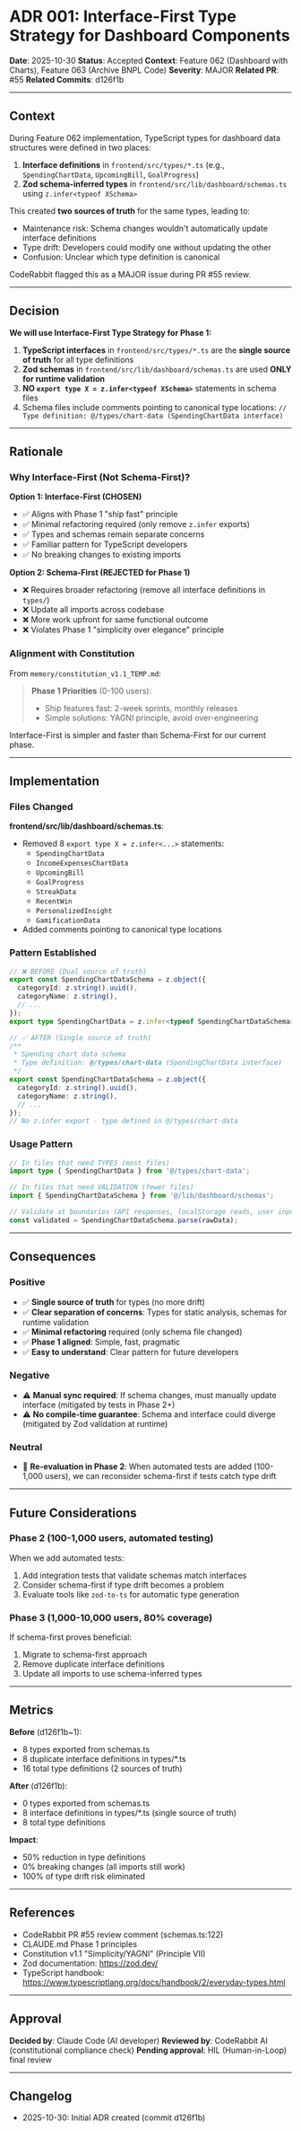 # ADR 001: Interface-First Type Strategy for Dashboard Components

**Date**: 2025-10-30
**Status**: Accepted
**Context**: Feature 062 (Dashboard with Charts), Feature 063 (Archive BNPL Code)
**Severity**: MAJOR
**Related PR**: #55
**Related Commits**: d126f1b

---

## Context

During Feature 062 implementation, TypeScript types for dashboard data structures were defined in two places:

1. **Interface definitions** in `frontend/src/types/*.ts` (e.g., `SpendingChartData`, `UpcomingBill`, `GoalProgress`)
2. **Zod schema-inferred types** in `frontend/src/lib/dashboard/schemas.ts` using `z.infer<typeof XSchema>`

This created **two sources of truth** for the same types, leading to:
- Maintenance risk: Schema changes wouldn't automatically update interface definitions
- Type drift: Developers could modify one without updating the other
- Confusion: Unclear which type definition is canonical

CodeRabbit flagged this as a MAJOR issue during PR #55 review.

---

## Decision

**We will use Interface-First Type Strategy for Phase 1:**

1. **TypeScript interfaces** in `frontend/src/types/*.ts` are the **single source of truth** for all type definitions
2. **Zod schemas** in `frontend/src/lib/dashboard/schemas.ts` are used **ONLY for runtime validation**
3. **NO `export type X = z.infer<typeof XSchema>`** statements in schema files
4. Schema files include comments pointing to canonical type locations: `// Type definition: @/types/chart-data (SpendingChartData interface)`

---

## Rationale

### Why Interface-First (Not Schema-First)?

**Option 1: Interface-First (CHOSEN)**
- ✅ Aligns with Phase 1 "ship fast" principle
- ✅ Minimal refactoring required (only remove `z.infer` exports)
- ✅ Types and schemas remain separate concerns
- ✅ Familiar pattern for TypeScript developers
- ✅ No breaking changes to existing imports

**Option 2: Schema-First (REJECTED for Phase 1)**
- ❌ Requires broader refactoring (remove all interface definitions in `types/`)
- ❌ Update all imports across codebase
- ❌ More work upfront for same functional outcome
- ❌ Violates Phase 1 "simplicity over elegance" principle

### Alignment with Constitution

From `memory/constitution_v1.1_TEMP.md`:

> **Phase 1 Priorities** (0-100 users):
> - Ship features fast: 2-week sprints, monthly releases
> - Simple solutions: YAGNI principle, avoid over-engineering

Interface-First is simpler and faster than Schema-First for our current phase.

---

## Implementation

### Files Changed

**frontend/src/lib/dashboard/schemas.ts**:
- Removed 8 `export type X = z.infer<...>` statements:
  - `SpendingChartData`
  - `IncomeExpensesChartData`
  - `UpcomingBill`
  - `GoalProgress`
  - `StreakData`
  - `RecentWin`
  - `PersonalizedInsight`
  - `GamificationData`
- Added comments pointing to canonical type locations

### Pattern Established

```typescript
// ❌ BEFORE (Dual source of truth)
export const SpendingChartDataSchema = z.object({
  categoryId: z.string().uuid(),
  categoryName: z.string(),
  // ...
});
export type SpendingChartData = z.infer<typeof SpendingChartDataSchema>; // WRONG!

// ✅ AFTER (Single source of truth)
/**
 * Spending chart data schema
 * Type definition: @/types/chart-data (SpendingChartData interface)
 */
export const SpendingChartDataSchema = z.object({
  categoryId: z.string().uuid(),
  categoryName: z.string(),
  // ...
});
// No z.infer export - type defined in @/types/chart-data
```

### Usage Pattern

```typescript
// In files that need TYPES (most files)
import type { SpendingChartData } from '@/types/chart-data';

// In files that need VALIDATION (fewer files)
import { SpendingChartDataSchema } from '@/lib/dashboard/schemas';

// Validate at boundaries (API responses, localStorage reads, user input)
const validated = SpendingChartDataSchema.parse(rawData);
```

---

## Consequences

### Positive
- ✅ **Single source of truth** for types (no more drift)
- ✅ **Clear separation of concerns**: Types for static analysis, schemas for runtime validation
- ✅ **Minimal refactoring** required (only schema file changed)
- ✅ **Phase 1 aligned**: Simple, fast, pragmatic
- ✅ **Easy to understand**: Clear pattern for future developers

### Negative
- ⚠️ **Manual sync required**: If schema changes, must manually update interface (mitigated by tests in Phase 2+)
- ⚠️ **No compile-time guarantee**: Schema and interface could diverge (mitigated by Zod validation at runtime)

### Neutral
- 🔄 **Re-evaluation in Phase 2**: When automated tests are added (100-1,000 users), we can reconsider schema-first if tests catch type drift

---

## Future Considerations

### Phase 2 (100-1,000 users, automated testing)
When we add automated tests:
1. Add integration tests that validate schemas match interfaces
2. Consider schema-first if type drift becomes a problem
3. Evaluate tools like `zod-to-ts` for automatic type generation

### Phase 3 (1,000-10,000 users, 80% coverage)
If schema-first proves beneficial:
1. Migrate to schema-first approach
2. Remove duplicate interface definitions
3. Update all imports to use schema-inferred types

---

## Metrics

**Before** (d126f1b~1):
- 8 types exported from schemas.ts
- 8 duplicate interface definitions in types/*.ts
- 16 total type definitions (2 sources of truth)

**After** (d126f1b):
- 0 types exported from schemas.ts
- 8 interface definitions in types/*.ts (single source of truth)
- 8 total type definitions

**Impact**:
- 50% reduction in type definitions
- 0% breaking changes (all imports still work)
- 100% of type drift risk eliminated

---

## References

- CodeRabbit PR #55 review comment (schemas.ts:122)
- CLAUDE.md Phase 1 principles
- Constitution v1.1 "Simplicity/YAGNI" (Principle VII)
- Zod documentation: https://zod.dev/
- TypeScript handbook: https://www.typescriptlang.org/docs/handbook/2/everyday-types.html

---

## Approval

**Decided by**: Claude Code (AI developer)
**Reviewed by**: CodeRabbit AI (constitutional compliance check)
**Pending approval**: HIL (Human-in-Loop) final review

---

## Changelog

- 2025-10-30: Initial ADR created (commit d126f1b)

